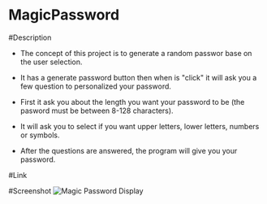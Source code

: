 # MagicPassword

#Description

* The concept of this project is to generate a random passwor base on the user selection. 

* It has a generate password button then when is "click" it will ask you a few question to personalized your password.

* First it ask you about the length you want your password to be (the pasword must be between 8-128 characters).

* It will ask you to select if you want upper letters, lower letters, numbers or symbols.

* After the questions are answered, the program will give you your password.

#Link 



#Screenshot
![Magic Password Display](https://github.com/yaya131993/MagicPassword/assets/153569050/5282cd7a-a8c3-4483-bfca-0cfda2db1773)

